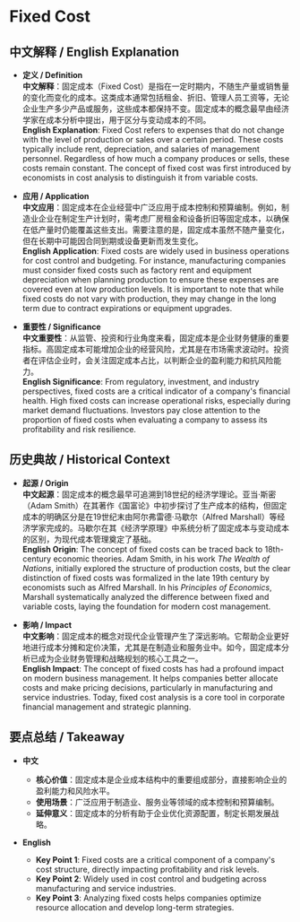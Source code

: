 # Fixed Cost

## 中文解释 / English Explanation

* **定义 / Definition**  
  **中文解释**：固定成本（Fixed Cost）是指在一定时期内，不随生产量或销售量的变化而变化的成本。这类成本通常包括租金、折旧、管理人员工资等，无论企业生产多少产品或服务，这些成本都保持不变。固定成本的概念最早由经济学家在成本分析中提出，用于区分与变动成本的不同。  
  **English Explanation**: Fixed Cost refers to expenses that do not change with the level of production or sales over a certain period. These costs typically include rent, depreciation, and salaries of management personnel. Regardless of how much a company produces or sells, these costs remain constant. The concept of fixed cost was first introduced by economists in cost analysis to distinguish it from variable costs.

* **应用 / Application**  
  **中文应用**：固定成本在企业经营中广泛应用于成本控制和预算编制。例如，制造业企业在制定生产计划时，需考虑厂房租金和设备折旧等固定成本，以确保在低产量时仍能覆盖这些支出。需要注意的是，固定成本虽然不随产量变化，但在长期中可能因合同到期或设备更新而发生变化。  
  **English Application**: Fixed costs are widely used in business operations for cost control and budgeting. For instance, manufacturing companies must consider fixed costs such as factory rent and equipment depreciation when planning production to ensure these expenses are covered even at low production levels. It is important to note that while fixed costs do not vary with production, they may change in the long term due to contract expirations or equipment upgrades.

* **重要性 / Significance**  
  **中文重要性**：从监管、投资和行业角度来看，固定成本是企业财务健康的重要指标。高固定成本可能增加企业的经营风险，尤其是在市场需求波动时。投资者在评估企业时，会关注固定成本占比，以判断企业的盈利能力和抗风险能力。  
  **English Significance**: From regulatory, investment, and industry perspectives, fixed costs are a critical indicator of a company's financial health. High fixed costs can increase operational risks, especially during market demand fluctuations. Investors pay close attention to the proportion of fixed costs when evaluating a company to assess its profitability and risk resilience.

## 历史典故 / Historical Context

* **起源 / Origin**  
  **中文起源**：固定成本的概念最早可追溯到18世纪的经济学理论。亚当·斯密（Adam Smith）在其著作《国富论》中初步探讨了生产成本的结构，但固定成本的明确区分是在19世纪末由阿尔弗雷德·马歇尔（Alfred Marshall）等经济学家完成的。马歇尔在其《经济学原理》中系统分析了固定成本与变动成本的区别，为现代成本管理奠定了基础。  
  **English Origin**: The concept of fixed costs can be traced back to 18th-century economic theories. Adam Smith, in his work *The Wealth of Nations*, initially explored the structure of production costs, but the clear distinction of fixed costs was formalized in the late 19th century by economists such as Alfred Marshall. In his *Principles of Economics*, Marshall systematically analyzed the difference between fixed and variable costs, laying the foundation for modern cost management.

* **影响 / Impact**  
  **中文影响**：固定成本的概念对现代企业管理产生了深远影响。它帮助企业更好地进行成本分摊和定价决策，尤其是在制造业和服务业中。如今，固定成本分析已成为企业财务管理和战略规划的核心工具之一。  
  **English Impact**: The concept of fixed costs has had a profound impact on modern business management. It helps companies better allocate costs and make pricing decisions, particularly in manufacturing and service industries. Today, fixed cost analysis is a core tool in corporate financial management and strategic planning.

## 要点总结 / Takeaway

* **中文**  
  - **核心价值**：固定成本是企业成本结构中的重要组成部分，直接影响企业的盈利能力和风险水平。  
  - **使用场景**：广泛应用于制造业、服务业等领域的成本控制和预算编制。  
  - **延伸意义**：固定成本的分析有助于企业优化资源配置，制定长期发展战略。  

* **English**  
  - **Key Point 1**: Fixed costs are a critical component of a company's cost structure, directly impacting profitability and risk levels.  
  - **Key Point 2**: Widely used in cost control and budgeting across manufacturing and service industries.  
  - **Key Point 3**: Analyzing fixed costs helps companies optimize resource allocation and develop long-term strategies.